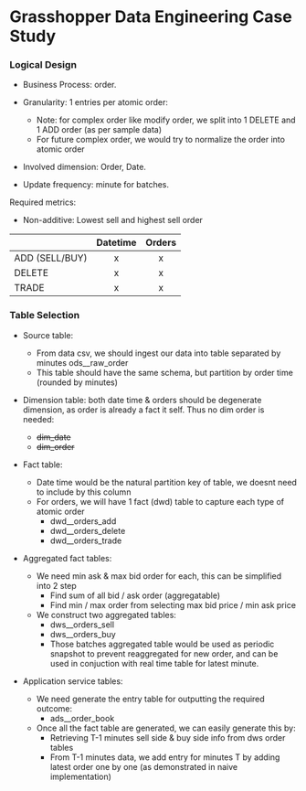 # Grasshopper Data Engineering Case Study
### Logical Design
- Business Process: order.
- Granularity: 1 entries per atomic order:
  - Note: for complex order like modify order, we split into 1 DELETE and 1 ADD order (as per sample data)
  - For future complex order, we would try to normalize the order into atomic order

- Involved dimension: Order, Date.
- Update frequency: minute for batches.

Required metrics:
- Non-additive: Lowest sell and highest sell order

|                | Datetime   | Orders |
| :---           |:---:   |  :---: |
| ADD (SELL/BUY) |  x     |    x   |
| DELETE         |  x     |    x   |        
| TRADE          |  x     |    x   |

### Table Selection
- Source table:
  - From data csv, we should ingest our data into table separated by minutes ods__raw_order
  - This table should have the same schema, but partition by order time (rounded by minutes)

- Dimension table: both date time & orders should be degenerate dimension, as order is already a fact it self. Thus no dim order is needed:
  - ~~dim_date~~
  - ~~dim_order~~
- Fact table:
  - Date time would be the natural partition key of table, we doesnt need to include by this column
  - For orders, we will have 1 fact (dwd) table to capture each type of atomic order
    - dwd__orders_add
    - dwd__orders_delete
    - dwd__orders_trade
- Aggregated fact tables:
  - We need min ask & max bid order for each, this can be simplified into 2 step
    - Find sum of all bid / ask order (aggregatable)
    - Find min / max order from selecting max bid price / min ask price
  - We construct two aggregated tables:
    - dws__orders_sell
    - dws__orders_buy
    - Those batches aggregated table would be used as periodic snapshot to prevent reaggregated for new order, and can be used in conjuction with real time table for latest minute.
- Application service tables:
  - We need generate the entry table for outputting the required outcome:
    - ads__order_book
  - Once all the fact table are generated, we can easily generate this by:
    - Retrieving T-1 minutes sell side & buy side info from dws order tables
    - From T-1 minutes data, we add entry for minutes T by adding latest order one by one (as demonstrated in naive implementation)
